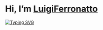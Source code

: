 # Hi, I’m [LuigiFerronatto](https://www.instagram.com/)

[![Typing SVG](https://readme-typing-svg.demolab.com?font=Montserrat&weight=500&size=35&duration=3000&pause=500&color=8D66F7&background=141A2400&center=true&vCenter=true&multiline=true&random=false&width=1000&height=100&lines=I+just+know+how+to+do+some+stuff;I'm+a+FullStack+Developer;HTML5+%2F+CSS3+%2F+JavaScript+%2F+C%23+%2F+PHP;SQL+%2F+NoSql;Node.js+%2F+React.js+%2F+Vue.js+%2F+Next.js)](https://git.io/typing-svg)
